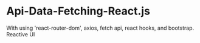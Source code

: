 # Api-Data-Fetching-React.js
With using 'react-router-dom', axios, fetch api, react hooks, and bootstrap.
Reactive UI
